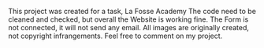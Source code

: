 This project was created for a task, La Fosse Academy
The code need to be cleaned and checked, but overall the Website is working fine.
The Form is not connected, it will not send any email.
All images are originally created, not copyright infrangements.
Feel free to comment on my project.
